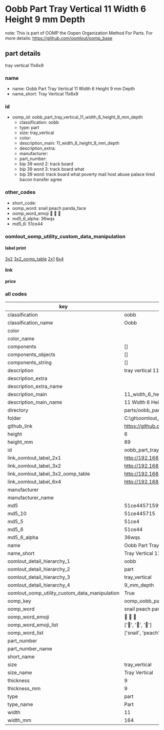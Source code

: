 # Oobb Part Tray Vertical 11 Width 6 Height 9 mm Depth  

note: This is part of OOMP the Oopen Organization Method For Parts. For more details: https://github.com/oomlout/oomp_base

##  part details
  



tray vertical 11x6x9



### name
* name: Oobb Part Tray Vertical 11 Width 6 Height 9 mm Depth
* name_short: Tray Vertical 11x6x9 
### id
* oomp_id: oobb_part_tray_vertical_11_width_6_height_9_mm_depth
  * classification: oobb
  * type: part
  * size: tray_vertical
  * color: 
  * description_main: 11_width_6_height_9_mm_depth
  * description_extra: 
  * manufacturer: 
  * part_number: 
  * bip 39 word 2: track board
  * bip 39 word 3: track board what
  * bip 39 word: track board what poverty mail host abuse palace tired bacon transfer agree

### other_codes
* short_code: 
* oomp_word: snail peach panda_face
* oomp_word_emoji :snail: :peach: :panda_face:
* md5_6_alpha: 36wqs
* md5_6: 51ce44






### oomlout_oomp_utility_custom_data_manipulation
#### label print
[3x2](http://192.168.1.245:1112/?label=oomp%2036wqs)
[3x2_oomp_table](http://192.168.1.108:1112/?label=oomp%2036wqs)
[2x1](http://192.168.1.242:1112/?label=oomp%2036wqs)
[6x4](http://192.168.1.55:1112/?label=oomp%2036wqs)    

#### link

                              

#### price







### all codes 
| key | value |  
| --- | --- |  
| classification | oobb |  
| classification_name | Oobb |  
| color |  |  
| color_name |  |  
| components | [] |  
| components_objects | [] |  
| components_string | [] |  
| description | tray vertical 11x6x9 |  
| description_extra |  |  
| description_extra_name |  |  
| description_main | 11_width_6_height_9_mm_depth |  
| description_main_name | 11 Width 6 Height 9 mm Depth |  
| directory | parts/oobb_part_tray_vertical_11_width_6_height_9_mm_depth |  
| folder | C:\gh\oomlout_oobb_version_4_generated_parts\parts\oobb_part_tray_vertical_11_width_6_height_9_mm_depth |  
| github_link | https://github.com/oomlout/oomlout_oomp_part_src/tree/main/parts/oobb_part_tray_vertical_11_width_6_height_9_mm_depth |  
| height | 6 |  
| height_mm | 89 |  
| id | oobb_part_tray_vertical_11_width_6_height_9_mm_depth |  
| link_oomlout_label_2x1 | http://192.168.1.242:1112/?label=oomp%2036wqs |  
| link_oomlout_label_3x2 | http://192.168.1.245:1112/?label=oomp%2036wqs |  
| link_oomlout_label_3x2_oomp_table | http://192.168.1.108:1112/?label=oomp%2036wqs |  
| link_oomlout_label_6x4 | http://192.168.1.55:1112/?label=oomp%2036wqs |  
| manufacturer |  |  
| manufacturer_name |  |  
| md5 | 51ce4457159f2025b8431a91f3862f34 |  
| md5_10 | 51ce445715 |  
| md5_5 | 51ce4 |  
| md5_6 | 51ce44 |  
| md5_6_alpha | 36wqs |  
| name | Oobb Part Tray Vertical 11 Width 6 Height 9 mm Depth |  
| name_short | Tray Vertical 11x6x9  |  
| oomlout_detail_hierarchy_1 | oobb |  
| oomlout_detail_hierarchy_2 | part |  
| oomlout_detail_hierarchy_3 | tray_vertical |  
| oomlout_detail_hierarchy_4 | 9_mm_depth |  
| oomlout_oomp_utility_custom_data_manipulation | True |  
| oomp_key | oomp_oobb_part_tray_vertical_11_width_6_height_9_mm_depth |  
| oomp_word | snail peach panda_face |  
| oomp_word_emoji | :snail: :peach: :panda_face: |  
| oomp_word_emoji_list | [':snail:', ':peach:', ':panda_face:'] |  
| oomp_word_list | ['snail', 'peach', 'panda_face'] |  
| part_number |  |  
| part_number_name |  |  
| short_name |  |  
| size | tray_vertical |  
| size_name | Tray Vertical |  
| thickness | 9 |  
| thickness_mm | 9 |  
| type | part |  
| type_name | Part |  
| width | 11 |  
| width_mm | 164 |  
